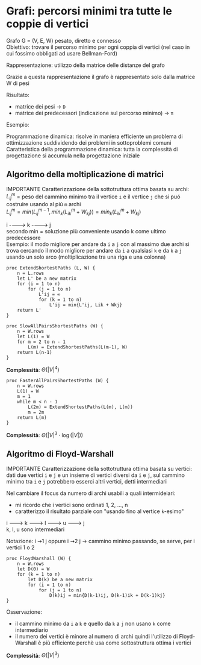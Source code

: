 # Grafi: percorsi minimi tra tutte le coppie di vertici
Grafo G = (V, E, W) pesato, diretto e connesso  
Obiettivo: trovare il percorso minimo per ogni coppia di vertici (nel caso in cui fossimo obbligati ad usare Bellman-Ford)

Rappresentazione: utilizzo della matrice delle distanze del grafo

Grazie a questa rappresentazione il grafo è rappresentato solo dalla matrice W di pesi

Risultato:
- matrice dei pesi -> `D`
- matrice dei predecessori (indicazione sul percorso minimo) -> `π`

Esempio: 


Programmazione dinamica: risolve in maniera efficiente un problema di ottimizzazione suddividendo dei problemi in sottoproblemi comuni  
Caratteristica della programmazione dinamica: tutta la complessità di progettazione si accumula nella progettazione iniziale

## Algoritmo della moltiplicazione di matrici
IMPORTANTE Caratterizzazione della sottotruttura ottima basata su archi:  
$L^m_{i j}$ = peso del cammino minimo tra il vertice `i` e il vertice `j` che si puó costruire usando al piú `m` archi  
$L^m_{i j} = min(L^{m-1}_{i j}, min_k(L^m_{i k} + W_{kj})) = min_k(L^m_{i k} + W_{kj})$

i ----> k ----> j  
secondo min = soluzione più conveniente usando k come ultimo predecessore  
Esempio: il modo migliore per andare da `i` a `j` con al massimo due archi si trova cercando il modo migliore per andare da `i` a qualsiasi `k` e da `k` a `j` usando un solo arco (moltiplicazione tra una riga e una colonna)

```pseudocode
proc ExtendShortestPaths (L, W) {
    n = L.rows
    let L' be a new matrix
    for (i = 1 to n)
        for (j = 1 to n)
            L'ij = ∞
            for (k = 1 to n)
                L'ij = min{L'ij, Lik + Wkj}
    return L'
}
```

```pseudocode
proc SlowAllPairsShortestPaths (W) {
    n = W.rows
    let L(1) = W
    for m = 2 to n - 1
        L(m) = ExtendShortestPaths(L(m-1), W)
    return L(n-1)
}
```

**Complessità**: $\Theta(|V|^4)$

```pseudocode
proc FasterAllPairsShortestPaths (W) {
    n = W.rows
    L(1) = W
    m = 1
    while m < n - 1
        L(2m) = ExtendShortestPaths(L(m), L(m))
        m = 2m
    return L(m)
}
```

**Complessità**: $\Theta(|V|^3 \cdot \log(|V|))$

## Algoritmo di Floyd-Warshall
IMPORTANTE Caratterizzazione della sottotruttura ottima basata su vertici: dati due vertici `i` e `j` e un insieme di vertici diversi da `i` e `j`, sul cammino minimo tra `i` e `j` potrebbero esserci altri vertici, detti intermediari

Nel cambiare il focus da numero di archi usabili a quali intermideiari:
- mi ricordo che i vertici sono ordinati 1, 2, ..., n
- caratterizzo il risultato parziale con "usando fino al vertice `k`-esimo"

i ---> k ---> l ---> u ---> j  
k, l, u sono intermediari

Notazione: i ⇝1 j oppure i ⇝2 j -> cammino minimo passando, se serve, per i vertici 1 o 2

```pseudocode
proc FloydWarshall (W) {
    n = W.rows
    let D(0) = W
    for (k = 1 to n)
        let D(k) be a new matrix
        for (i = 1 to n)
            for (j = 1 to n)
                D(k)ij = min{D(k-1)ij, D(k-1)ik + D(k-1)kj}
}
```

Osservazione:
- il cammino minimo da `i` a `k` e quello da `k` a `j` non usano `k` come intermediario
- il numero dei vertici è minore al numero di archi quindi l'utilizzo di Floyd-Warshall è più efficiente perchè usa come sottostruttura ottima i vertici

**Complessità**: $\Theta(|V|^3)$